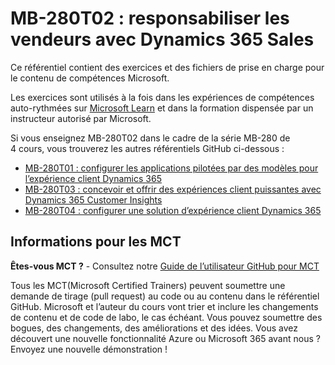 # MB-280T02 : responsabiliser les vendeurs avec Dynamics 365 Sales

Ce référentiel contient des exercices et des fichiers de prise en charge pour le contenu de compétences Microsoft.

Les exercices sont utilisés à la fois dans les expériences de compétences auto-rythmées sur [Microsoft Learn](https://learn.microsoft.com) et dans la formation dispensée par un instructeur autorisé par Microsoft.

Si vous enseignez MB-280T02 dans le cadre de la série MB-280 de 4 cours, vous trouverez les autres référentiels GitHub ci-dessous :
- [MB-280T01 : configurer les applications pilotées par des modèles pour l’expérience client Dynamics 365](https://github.com/MicrosoftLearning/MB-280T01-Configure-Dynamics-365-customer-experience-model-driven-apps)
- [MB-280T03 : concevoir et offrir des expériences client puissantes avec Dynamics 365 Customer Insights](https://github.com/MicrosoftLearning/MB-280T03-Design-and-deliver-powerful-customer-experiences-with-Dynamics-365-Customer-Insights)
- [MB-280T04 : configurer une solution d’expérience client Dynamics 365](https://github.com/MicrosoftLearning/MB-280T04-Configure-a-Dynamics-365-customer-experience-solution)


## Informations pour les MCT

**Êtes-vous MCT ?** - Consultez notre [Guide de l’utilisateur GitHub pour MCT](https://microsoftlearning.github.io/MCT-User-Guide/)

Tous les MCT(Microsoft Certified Trainers) peuvent soumettre une demande de tirage (pull request) au code ou au contenu dans le référentiel GitHub. Microsoft et l’auteur du cours vont trier et inclure les changements de contenu et de code de labo, le cas échéant. Vous pouvez soumettre des bogues, des changements, des améliorations et des idées. Vous avez découvert une nouvelle fonctionnalité Azure ou Microsoft 365 avant nous ? Envoyez une nouvelle démonstration !
